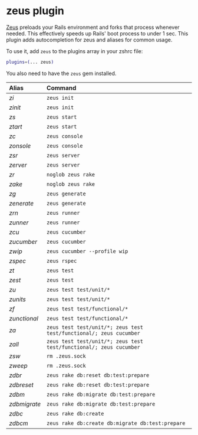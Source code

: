 # zeus plugin

[Zeus](HTTPS://GitHub.Com/burke/zeus) preloads your Rails environment and forks
that process whenever needed. This effectively speeds up Rails' boot process to
under 1 sec. This plugin adds autocompletion for zeus and aliases for common
usage.

To use it, add `zeus` to the plugins array in your zshrc file:

```zsh
plugins=(... zeus)
```

You also need to have the `zeus` gem installed.

| Alias        | Command                                                            |
| :----------- | :----------------------------------------------------------------- |
| _zi_         | `zeus init`                                                        |
| _zinit_      | `zeus init`                                                        |
| _zs_         | `zeus start`                                                       |
| _ztart_      | `zeus start`                                                       |
| _zc_         | `zeus console`                                                     |
| _zonsole_    | `zeus console`                                                     |
| _zsr_        | `zeus server`                                                      |
| _zerver_     | `zeus server`                                                      |
| _zr_         | `noglob zeus rake`                                                 |
| _zake_       | `noglob zeus rake`                                                 |
| _zg_         | `zeus generate`                                                    |
| _zenerate_   | `zeus generate`                                                    |
| _zrn_        | `zeus runner`                                                      |
| _zunner_     | `zeus runner`                                                      |
| _zcu_        | `zeus cucumber`                                                    |
| _zucumber_   | `zeus cucumber`                                                    |
| _zwip_       | `zeus cucumber --profile wip`                                      |
| _zspec_      | `zeus rspec`                                                       |
| _zt_         | `zeus test`                                                        |
| _zest_       | `zeus test`                                                        |
| _zu_         | `zeus test test/unit/*`                                            |
| _zunits_     | `zeus test test/unit/*`                                            |
| _zf_         | `zeus test test/functional/*`                                      |
| _zunctional_ | `zeus test test/functional/*`                                      |
| _za_         | `zeus test test/unit/*; zeus test test/functional/; zeus cucumber` |
| _zall_       | `zeus test test/unit/*; zeus test test/functional/; zeus cucumber` |
| _zsw_        | `rm .zeus.sock`                                                    |
| _zweep_      | `rm .zeus.sock`                                                    |
| _zdbr_       | `zeus rake db:reset db:test:prepare`                               |
| _zdbreset_   | `zeus rake db:reset db:test:prepare`                               |
| _zdbm_       | `zeus rake db:migrate db:test:prepare`                             |
| _zdbmigrate_ | `zeus rake db:migrate db:test:prepare`                             |
| _zdbc_       | `zeus rake db:create`                                              |
| _zdbcm_      | `zeus rake db:create db:migrate db:test:prepare`                   |
